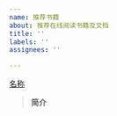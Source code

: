 ```yaml
---
name: 推荐书籍
about: 推荐在线阅读书籍及文档
title: ''
labels: ''
assignees: ''

---
```


[名称](link 'title')
> **简介**
